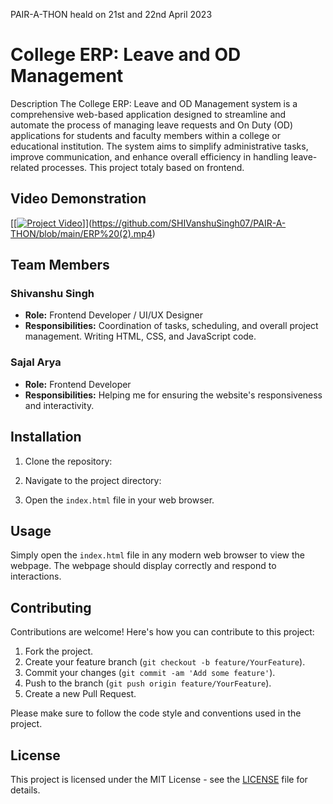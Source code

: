 PAIR-A-THON 
heald on 21st and 22nd April 2023

<h1>College ERP: Leave and OD Management</h1>

Description
The College ERP: Leave and OD Management system is a comprehensive web-based application designed to streamline and automate the process of managing leave requests and On Duty (OD) applications for students and faculty members within a college or educational institution. The system aims to simplify administrative tasks, improve communication, and enhance overall efficiency in handling leave-related processes.
This project totaly based on frontend.

## Video Demonstration
[[[![Project Video](http://img.youtube.com/vi/YOUR_VIDEO_ID_HERE/0.jpg)]](https://github.com/SHIVanshuSingh07/PAIR-A-THON/blob/main/ERP%20(2).mp4)](https://github.com/SHIVanshuSingh07/PAIR-A-THON/blob/main/ERP%20(2).mp4)

## Team Members

### Shivanshu Singh
- **Role:** Frontend Developer / UI/UX Designer
- **Responsibilities:** Coordination of tasks, scheduling, and overall project management. Writing HTML, CSS, and JavaScript code.

### Sajal Arya
- **Role:** Frontend Developer
- **Responsibilities:** Helping me for ensuring the website's responsiveness and interactivity.

## Installation

1. Clone the repository:

2. Navigate to the project directory:


3. Open the `index.html` file in your web browser.

## Usage

Simply open the `index.html` file in any modern web browser to view the webpage. The webpage should display correctly and respond to interactions.

## Contributing

Contributions are welcome! Here's how you can contribute to this project:

1. Fork the project.
2. Create your feature branch (`git checkout -b feature/YourFeature`).
3. Commit your changes (`git commit -am 'Add some feature'`).
4. Push to the branch (`git push origin feature/YourFeature`).
5. Create a new Pull Request.

Please make sure to follow the code style and conventions used in the project.


## License

This project is licensed under the MIT License - see the [LICENSE](LICENSE) file for details.
